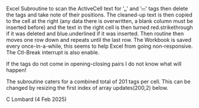 Excel Subroutine to scan the ActiveCell text for '<ins>..</ins>' and '<del>...</del>' tags
then delete the tags and take note of their positions. The cleaned-up text is then copied to the cell
at the right (any data there is overwritten, a blank column must be inserted before) and the
text in the right cell is then turned red.strikethrough if it was deleted and blue.underlined
if it was inserted. Then routine then moves one row down and repeats until the last row. 
The Workbook is saved every once-in-a-while, this seems to help Excel from going non-responsive.
The Ctl-Break interrupt is also enable.

If the tags do not come in opening-closing pairs I do not know what will happen!

The subroutine caters for a combined total of 201 tags per cell. This can be changed
by resizing the first index of array updates(200,2) below.

C Lombard (4 Feb 2025)
